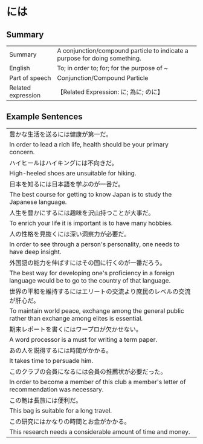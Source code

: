 # には

## Summary

<table><tr>   <td>Summary</td>   <td>A conjunction/compound particle to indicate a purpose for doing something.</td></tr><tr>   <td>English</td>   <td>To; in order to; for; for the purpose of ~</td></tr><tr>   <td>Part of speech</td>   <td>Conjunction/Compound Particle</td></tr><tr>   <td>Related expression</td>   <td>【Related Expression: に; 為に; のに】</td></tr></table>

## Example Sentences

<table><tr><td>豊かな生活を送るには健康が第一だ。</td></tr><tr><td>In order to lead a rich life, health should be your primary concern.</td></tr><tr><td>ハイヒールはハイキングには不向きだ。</td></tr><tr><td>High-heeled shoes are unsuitable for hiking.</td></tr><tr><td>日本を知るには日本語を学ぶのが一番だ。</td></tr><tr><td>The best course for getting to know Japan is to study the Japanese language.</td></tr><tr><td>人生を豊かにするには趣味を沢山持つことが大事だ。</td></tr><tr><td>To enrich your life it is important is to have many hobbies.</td></tr><tr><td>人の性格を見抜くには深い洞察力が必要だ。</td></tr><tr><td>In order to see through a person's personality, one needs to have deep insight.</td></tr><tr><td>外国語の能力を伸ばすにはその国に行くのが一番だろう。</td></tr><tr><td>The best way for developing one's proficiency in a foreign language would be to go to the country of that language.</td></tr><tr><td>世界の平和を維持するにはエリートの交流より庶民のレベルの交流が肝心だ。</td></tr><tr><td>To maintain world peace, exchange among the general public rather than exchange among elites is essential.</td></tr><tr><td>期末レポートを書くにはワープロが欠かせない。</td></tr><tr><td>A word processor is a must for writing a term paper.</td></tr><tr><td>あの人を説得するには時間がかかる。</td></tr><tr><td>It takes time to persuade him.</td></tr><tr><td>このクラブの会員になるには会員の推薦状が必要だった。</td></tr><tr><td>In order to become a member of this club a member's letter of recommendation was necessary.</td></tr><tr><td>この鞄は長旅には便利だ。</td></tr><tr><td>This bag is suitable for a long travel.</td></tr><tr><td>この研究にはかなりの時間とお金がかかる。</td></tr><tr><td>This research needs a considerable amount of time and money.</td></tr></table>


